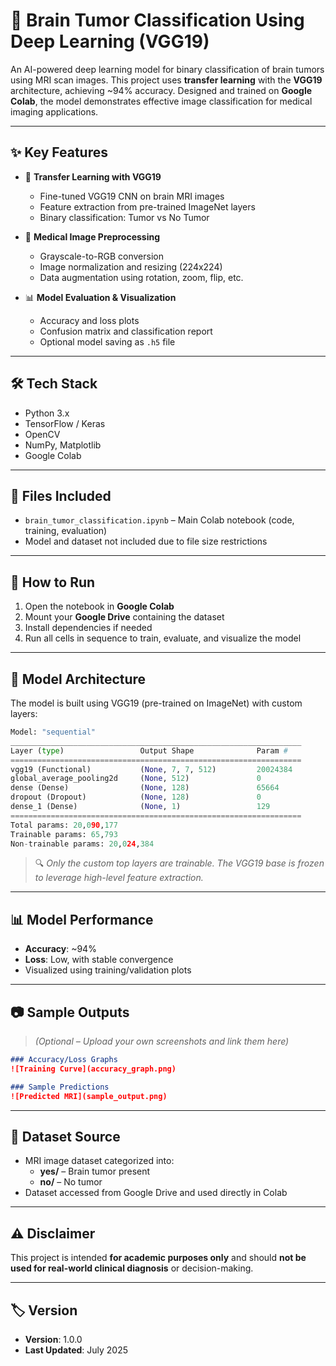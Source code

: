 # 🧠 Brain Tumor Classification Using Deep Learning (VGG19)

An AI-powered deep learning model for binary classification of brain tumors using MRI scan images. This project uses **transfer learning** with the **VGG19** architecture, achieving ~94% accuracy. Designed and trained on **Google Colab**, the model demonstrates effective image classification for medical imaging applications.

---

## ✨ Key Features

- 🧬 **Transfer Learning with VGG19**
  - Fine-tuned VGG19 CNN on brain MRI images
  - Feature extraction from pre-trained ImageNet layers
  - Binary classification: Tumor vs No Tumor

- 🧠 **Medical Image Preprocessing**
  - Grayscale-to-RGB conversion
  - Image normalization and resizing (224x224)
  - Data augmentation using rotation, zoom, flip, etc.

- 📊 **Model Evaluation & Visualization**
  - Accuracy and loss plots
  - Confusion matrix and classification report
  - Optional model saving as `.h5` file

---

## 🛠️ Tech Stack

- Python 3.x
- TensorFlow / Keras
- OpenCV
- NumPy, Matplotlib
- Google Colab

---

## 📁 Files Included

- `brain_tumor_classification.ipynb` – Main Colab notebook (code, training, evaluation)
- Model and dataset not included due to file size restrictions

---

## 🚀 How to Run

1. Open the notebook in **Google Colab**
2. Mount your **Google Drive** containing the dataset
3. Install dependencies if needed
4. Run all cells in sequence to train, evaluate, and visualize the model

---

## 🧠 Model Architecture

The model is built using VGG19 (pre-trained on ImageNet) with custom layers:

```python
Model: "sequential"
_________________________________________________________________
Layer (type)                 Output Shape              Param #
=================================================================
vgg19 (Functional)           (None, 7, 7, 512)         20024384
global_average_pooling2d     (None, 512)               0
dense (Dense)                (None, 128)               65664
dropout (Dropout)            (None, 128)               0
dense_1 (Dense)              (None, 1)                 129
=================================================================
Total params: 20,090,177
Trainable params: 65,793
Non-trainable params: 20,024,384
```

> 🔍 *Only the custom top layers are trainable. The VGG19 base is frozen to leverage high-level feature extraction.*

---

## 📊 Model Performance

- **Accuracy**: ~94%
- **Loss**: Low, with stable convergence
- Visualized using training/validation plots

---

## 📷 Sample Outputs

> *(Optional – Upload your own screenshots and link them here)*

```markdown
### Accuracy/Loss Graphs
![Training Curve](accuracy_graph.png)

### Sample Predictions
![Predicted MRI](sample_output.png)
```

---

## 🔗 Dataset Source

- MRI image dataset categorized into:
  - **yes/** – Brain tumor present
  - **no/** – No tumor
- Dataset accessed from Google Drive and used directly in Colab

---

## ⚠️ Disclaimer

This project is intended **for academic purposes only** and should **not be used for real-world clinical diagnosis** or decision-making.

---

## 🏷️ Version

- **Version**: 1.0.0  
- **Last Updated**: July 2025  
  
